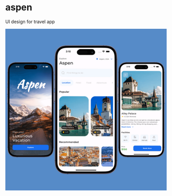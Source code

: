 # aspen

UI design for travel app

![Aspen app design](https://github.com/bhoomit74/aspen/blob/main/images/Aspen_design.png)
